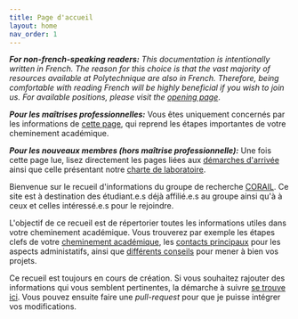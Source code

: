 ```yaml
---
title: Page d'accueil
layout: home
nav_order: 1
---
```


***For non-french-speaking readers:*** *This documentation is intentionally written in French. The reason for this choice is that the vast majority of resources available at Polytechnique are also in French. Therefore, being comfortable with reading French will be highly beneficial if you wish to join us. For available positions, please visit the [opening page](xxxx)*.

***Pour les maîtrises professionnelles:*** Vous êtes uniquement concernés par les informations de [cette page][Professionnel], qui reprend les étapes importantes de votre cheminement académique.

***Pour les nouveaux membres (hors maîtrise professionnelle):*** Une fois cette page lue, lisez directement les pages liées aux [démarches d'arrivée][Onboarding] ainsi que celle présentant notre [charte de laboratoire][Charte]. 




Bienvenue sur le recueil d'informations du groupe de recherche [CORAIL](https://corail-research.github.io/). Ce site est à destination des étudiant.e.s déjà affilié.e.s au groupe ainsi qu'à à ceux et celles intéressé.e.s pour le rejoindre.

L'objectif de ce recueil est de répertorier toutes les informations utiles dans votre cheminement académique. Vous trouverez par exemple les étapes clefs de votre [cheminement académique][Cheminement], les [contacts principaux][Contacts] pour les aspects administatifs, ainsi que [différents conseils][Ressources] pour mener à bien vos projets.

Ce recueil est toujours en cours de création. Si vous souhaitez rajouter des informations qui vous semblent pertinentes, la démarche à suivre [se trouve ici][Modification]. Vous pouvez ensuite faire une *pull-request* pour que je puisse intégrer vos modifications.


[Cheminement]: /docs/cheminement-academique/cheminement_academique
[Contacts]: docs/contacts/contacts
[Ressources]: /docs/ressources/ressources
[Onboarding]: docs/onboarding/onboarding
[Charte]: docs/charte-laboratoire/charte-laboratoire
[Modification]: modifications
[Professionnel]: docs/cheminement-academique/maitrise_professionnelle
